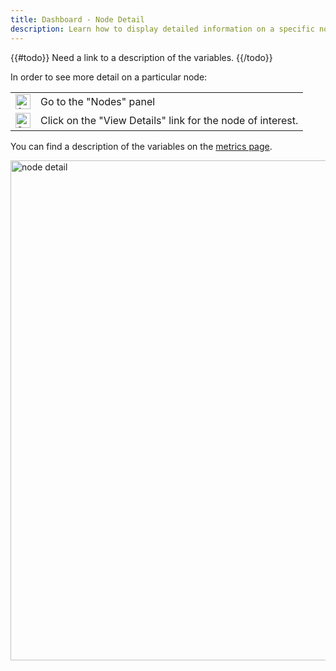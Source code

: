 ```yaml
---
title: Dashboard - Node Detail 
description: Learn how to display detailed information on a specific node.
---
```

{{#todo}}
Need a link to a description of the variables.
{{/todo}}

In order to see more detail on a particular node:
<table border="0">
	<tr>
		<td>
			<img src="/docs/amc/assets/images/1.png" alt="1" width="24">
		</td>
		<td>
			Go to the "Nodes" panel
		</td>
	</tr>
	<tr>
		<td>
			<img src="/docs/amc/assets/images/2.png" alt="2" width="24"> 
		</td>
		<td>
			Click on the "View Details" link for the node of interest.
		</td>
	</tr>
</table>

You can find a description of the variables on the [metrics page](/docs/reference/metrics).

<img src="/docs/amc/assets/images/c01_02_node_detail_1.png" alt="node detail" width="800">



